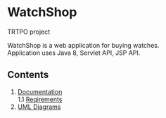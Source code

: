 # WatchShop
TRTPO project

WatchShop is a web application for buying watches.<br>
Application uses Java 8, Servlet API, JSP API.

## Contents
1. [Documentation](https://github.com/AlexeiZakharchenia/Watch-Store/tree/master/documentation) <br>
  1.1 [Reqirements](https://github.com/AlexeiZakharchenia/Watch-Store/blob/master/documentation/Requirements/Requirements.md) <br>
3. [UML Diagrams](https://github.com/AlexeiZakharchenia/Watch-Store/tree/master/documentation/Diagrams)<br>
